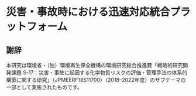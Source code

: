# 災害・事故時における迅速対応統合プラットフォーム

## 謝辞

本研究は環境省・（独）環境再生保全機構の環境研究総合推進費「戦略的研究開発課題 S-17：災害・事故に起因する化学物質リスクの評価・管理手法の体系的構築に関する研究」（JPMEERF18S11700）（2018–2022年度）のサブテーマの一部として実施されたものです。

